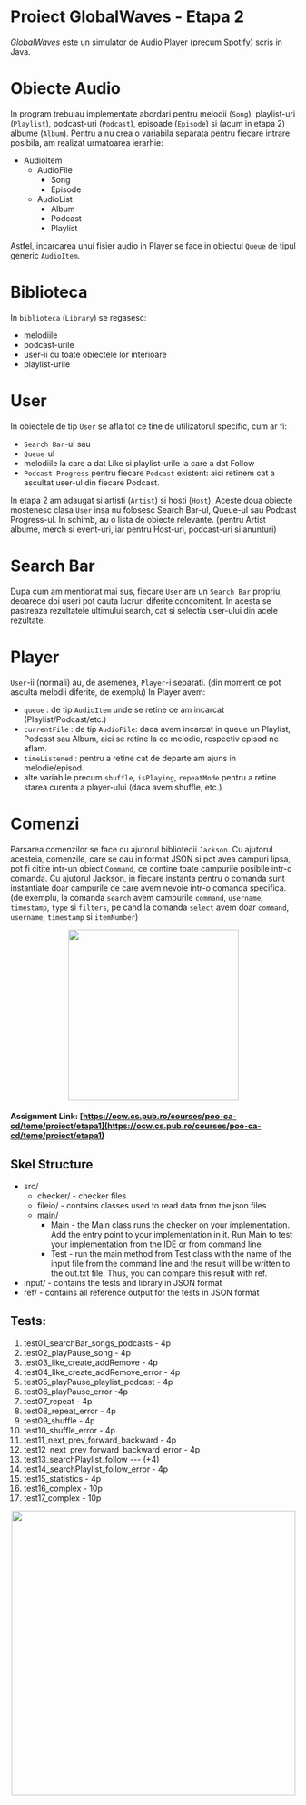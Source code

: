# Proiect GlobalWaves - Etapa 2

*GlobalWaves* este un simulator de Audio Player (precum Spotify) scris in Java.

# Obiecte Audio

In program trebuiau implementate abordari pentru melodii (`Song`), playlist-uri (`Playlist`),
podcast-uri (`Podcast`), episoade (`Episode`) si (acum in etapa 2) albume (`Album`). Pentru a nu
crea o variabila separata pentru fiecare
intrare posibila, am realizat urmatoarea ierarhie:

* AudioItem
    * AudioFile
        * Song
        * Episode
    * AudioList
        * Album
        * Podcast
        * Playlist

Astfel, incarcarea unui fisier audio in Player se face in obiectul `Queue` de tipul generic
`AudioItem`.

# Biblioteca

In `biblioteca` (`Library`) se regasesc:

* melodiile
* podcast-urile
* user-ii cu toate obiectele lor interioare
* playlist-urile

# User

In obiectele de tip `User` se afla tot ce tine de
utilizatorul specific, cum ar fi:

* `Search Bar`-ul sau
* `Queue`-ul
* melodiile la care a dat Like si playlist-urile la care a dat Follow
* `Podcast Progress` pentru fiecare `Podcast` existent: aici retinem cat
  a ascultat user-ul din fiecare Podcast.

In etapa 2 am adaugat si artisti (`Artist`) si hosti (`Host`). Aceste doua
obiecte mostenesc clasa `User` insa nu folosesc Search Bar-ul, Queue-ul sau
Podcast Progress-ul. In schimb, au o lista de obiecte relevante. (pentru Artist
albume, merch si event-uri, iar pentru Host-uri, podcast-uri si anunturi)


# Search Bar

Dupa cum am mentionat mai sus, fiecare `User` are un `Search Bar` propriu,
deoarece doi useri pot cauta lucruri diferite concomitent. In acesta se pastreaza rezultatele
ultimului search, cat si selectia user-ului din acele rezultate.

# Player

`User`-ii (normali) au, de asemenea, `Player`-i separati. (din moment ce pot asculta melodii diferite, de
exemplu)
In Player avem:

* `queue` : de tip `AudioItem` unde se retine ce am incarcat (Playlist/Podcast/etc.)
* `currentFile` : de tip `AudioFile`: daca avem incarcat in queue un Playlist, Podcast sau Album, aici se
  retine la ce melodie, respectiv episod ne aflam.
* `timeListened` : pentru a retine cat de departe am ajuns in melodie/episod.
* alte variabile precum `shuffle`, `isPlaying`, `repeatMode` pentru a retine starea curenta a
  player-ului (daca avem shuffle, etc.)

# Comenzi

Parsarea comenzilor se face cu ajutorul bibliotecii `Jackson`. Cu ajutorul acesteia,
comenzile, care se dau in format JSON si pot avea campuri lipsa, pot fi citite intr-un obiect
`Command`, ce contine toate campurile posibile intr-o comanda. Cu ajutorul Jackson, in fiecare
instanta pentru o comanda sunt instantiate doar campurile de care avem nevoie intr-o comanda
specifica.
(de exemplu, la comanda `search` avem campurile `command`, `username`, `timestamp`, `type`
si `filters`,
pe cand la comanda `select` avem doar `command`, `username`, `timestamp` si `itemNumber`)





<div align="center"><img src="https://tenor.com/view/listening-to-music-spongebob-gif-8009182.gif" width="300px"></div>

#### Assignment Link: [https://ocw.cs.pub.ro/courses/poo-ca-cd/teme/proiect/etapa1](https://ocw.cs.pub.ro/courses/poo-ca-cd/teme/proiect/etapa1)

## Skel Structure

* src/
    * checker/ - checker files
    * fileio/ - contains classes used to read data from the json files
    * main/
        * Main - the Main class runs the checker on your implementation. Add the entry point to your
          implementation in it. Run Main to test your implementation from the IDE or from command
          line.
        * Test - run the main method from Test class with the name of the input file from the
          command line and the result will be written
          to the out.txt file. Thus, you can compare this result with ref.
* input/ - contains the tests and library in JSON format
* ref/ - contains all reference output for the tests in JSON format

## Tests:

1. test01_searchBar_songs_podcasts - 4p
2. test02_playPause_song - 4p
3. test03_like_create_addRemove - 4p
4. test04_like_create_addRemove_error - 4p
5. test05_playPause_playlist_podcast - 4p
6. test06_playPause_error -4p
7. test07_repeat - 4p
8. test08_repeat_error - 4p
9. test09_shuffle - 4p
10. test10_shuffle_error - 4p
11. test11_next_prev_forward_backward - 4p
12. test12_next_prev_forward_backward_error - 4p
13. test13_searchPlaylist_follow ---  (+4)
14. test14_searchPlaylist_follow_error - 4p
15. test15_statistics - 4p
16. test16_complex - 10p
17. test17_complex - 10p

<div align="center"><img src="https://tenor.com/view/homework-time-gif-24854817.gif" width="500px"></div>
